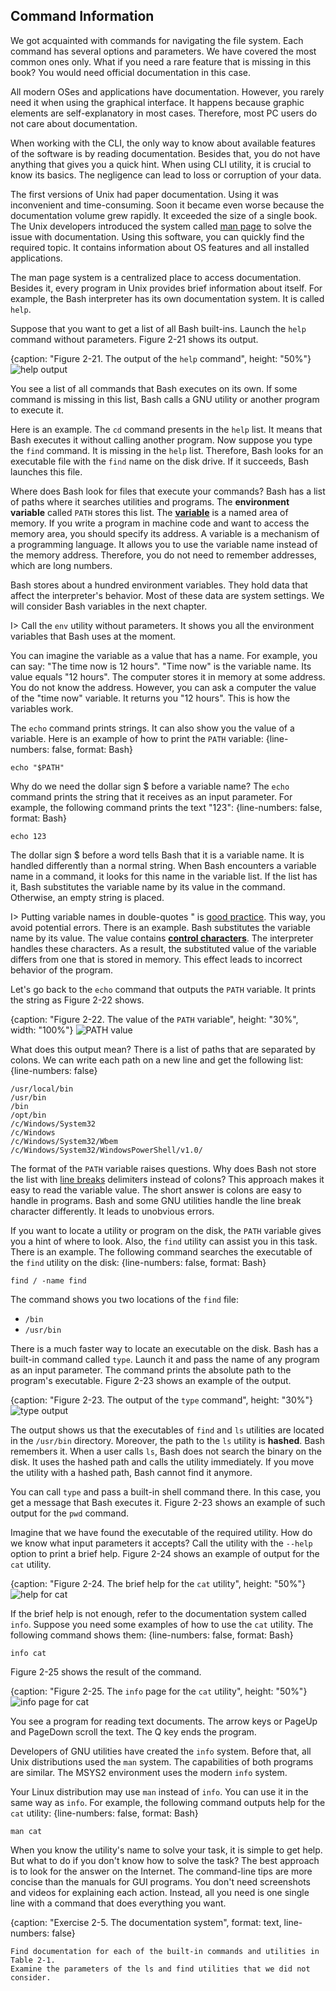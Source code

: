 ## Command Information

We got acquainted with commands for navigating the file system. Each command has several options and parameters. We have covered the most common ones only. What if you need a rare feature that is missing in this book? You would need official documentation in this case.

All modern OSes and applications have documentation. However, you rarely need it when using the graphical interface. It happens because graphic elements are self-explanatory in most cases. Therefore, most PC users do not care about documentation.

When working with the CLI, the only way to know about available features of the software is by reading documentation. Besides that, you do not have anything that gives you a quick hint. When using CLI utility, it is crucial to know its basics. The negligence can lead to loss or corruption of your data.

The first versions of Unix had paper documentation. Using it was inconvenient and time-consuming. Soon it became even worse because the documentation volume grew rapidly. It exceeded the size of a single book. The Unix developers introduced the system called [man page](https://en.wikipedia.org/wiki/Man_page) to solve the issue with documentation. Using this software, you can quickly find the required topic. It contains information about OS features and all installed applications.

The man page system is a centralized place to access documentation. Besides it, every program in Unix provides brief information about itself. For example, the Bash interpreter has its own documentation system. It is called `help`.

Suppose that you want to get a list of all Bash built-ins. Launch the `help` command without parameters. Figure 2-21 shows its output.

{caption: "Figure 2-21. The output of the `help` command", height: "50%"}
![help output](images/BashShell/bash-help.png)

You see a list of all commands that Bash executes on its own. If some command is missing in this list, Bash calls a GNU utility or another program to execute it.

Here is an example. The `cd` command presents in the `help` list. It means that Bash executes it without calling another program. Now suppose you type the `find` command. It is missing in the `help` list. Therefore, Bash looks for an executable file with the `find` name on the disk drive. If it succeeds, Bash launches this file.

Where does Bash look for files that execute your commands? Bash has a list of paths where it searches utilities and programs. The **environment variable** called `PATH` stores this list. The [**variable**](https://en.wikipedia.org/wiki/Variable_(computer_science)) is a named area of memory. If you write a program in machine code and want to access the memory area, you should specify its address. A variable is a mechanism of a programming language. It allows you to use the variable name instead of the memory address. Therefore, you do not need to remember addresses, which are long numbers.

Bash stores about a hundred environment variables. They hold data that affect the interpreter's behavior. Most of these data are system settings. We will consider Bash variables in the next chapter.

I> Call the `env` utility without parameters. It shows you all the environment variables that Bash uses at the moment.

You can imagine the variable as a value that has a name. For example, you can say: "The time now is 12 hours". "Time now" is the variable name. Its value equals "12 hours". The computer stores it in memory at some address. You do not know the address. However, you can ask a computer the value of the "time now" variable. It returns you "12 hours". This is how the variables work.

The `echo` command prints strings. It can also show you the value of a variable. Here is an example of how to print the `PATH` variable:
{line-numbers: false, format: Bash}
```
echo "$PATH"
```

Why do we need the dollar sign $ before a variable name? The `echo` command prints the string that it receives as an input parameter. For example, the following command prints the text "123":
{line-numbers: false, format: Bash}
```
echo 123
```

The dollar sign $ before a word tells Bash that it is a variable name. It is handled differently than a normal string. When Bash encounters a variable name in a command, it looks for this name in the variable list. If the list has it, Bash substitutes the variable name by its value in the command. Otherwise, an empty string is placed.

I> Putting variable names in double-quotes " is [good practice](https://www.tldp.org/LDP/abs/html/quotingvar.html). This way, you avoid potential errors. There is an example. Bash substitutes the variable name by its value. The value contains [**control characters**](https://en.wikipedia.org/wiki/Control_character). The interpreter handles these characters. As a result, the substituted value of the variable differs from one that is stored in memory. This effect leads to incorrect behavior of the program.

Let's go back to the `echo` command that outputs the `PATH` variable. It prints the string as Figure 2-22 shows.

{caption: "Figure 2-22. The value of the `PATH` variable", height: "30%", width: "100%"}
![PATH value](images/BashShell/echo-path.png)

What does this output mean? There is a list of paths that are separated by colons. We can write each path on a new line and get the following list:
{line-numbers: false}
```
/usr/local/bin
/usr/bin
/bin
/opt/bin
/c/Windows/System32
/c/Windows
/c/Windows/System32/Wbem
/c/Windows/System32/WindowsPowerShell/v1.0/
```

The format of the `PATH` variable raises questions. Why does Bash not store the list with [line breaks](https://en.wikipedia.org/wiki/Newline) delimiters instead of colons? This approach makes it easy to read the variable value. The short answer is colons are easy to handle in programs. Bash and some GNU utilities handle the line break character differently. It leads to unobvious errors.

If you want to locate a utility or program on the disk, the `PATH` variable gives you a hint of where to look. Also, the `find` utility can assist you in this task. There is an example. The following command searches the executable of the `find` utility on the disk:
{line-numbers: false, format: Bash}
```
find / -name find
```

The command shows you two locations of the `find` file:

* `/bin`
* `/usr/bin`

There is a much faster way to locate an executable on the disk. Bash has a built-in command called `type`. Launch it and pass the name of any program as an input parameter. The command prints the absolute path to the program's executable. Figure 2-23 shows an example of the output.

{caption: "Figure 2-23. The output of the `type` command", height: "30%"}
![type output](images/BashShell/type-command.png)

The output shows us that the executables of `find` and `ls` utilities are located in the `/usr/bin` directory. Moreover, the path to the `ls` utility is **hashed**. Bash remembers it. When a user calls `ls`, Bash does not search the binary on the disk. It uses the hashed path and calls the utility immediately. If you move the utility with a hashed path, Bash cannot find it anymore.

You can call `type` and pass a built-in shell command there. In this case, you get a message that Bash executes it. Figure 2-23 shows an example of such output for the `pwd` command.

Imagine that we have found the executable of the required utility. How do we know what input parameters it accepts? Call the utility with the `--help` option to print a brief help. Figure 2-24 shows an example of output for the `cat` utility.

{caption: "Figure 2-24. The brief help for the `cat` utility", height: "50%"}
![help for cat](images/BashShell/cat-help.png)

If the brief help is not enough, refer to the documentation system called `info`. Suppose you need some examples of how to use the `cat` utility. The following command shows them:
{line-numbers: false, format: Bash}
```
info cat
```

Figure 2-25 shows the result of the command.

{caption: "Figure 2-25. The `info` page for the `cat` utility", height: "50%"}
![info page for cat](images/BashShell/cat-info.png)

You see a program for reading text documents. The arrow keys or PageUp and PageDown scroll the text. The Q key ends the program.

Developers of GNU utilities have created the `info` system. Before that, all Unix distributions used the `man` system. The capabilities of both programs are similar. The MSYS2 environment uses the modern `info` system.

Your Linux distribution may use `man` instead of `info`. You can use it in the same way as `info`. For example, the following command outputs help for the `cat` utility:
{line-numbers: false, format: Bash}
```
man cat
```

When you know the utility's name to solve your task, it is simple to get help. But what to do if you don't know how to solve the task? The best approach is to look for the answer on the Internet. The command-line tips are more concise than the manuals for GUI programs. You don't need screenshots and videos for explaining each action. Instead, all you need is one single line with a command that does everything you want.

{caption: "Exercise 2-5. The documentation system", format: text, line-numbers: false}
```
Find documentation for each of the built-in commands and utilities in Table 2-1.
Examine the parameters of the ls and find utilities that we did not consider.
```
